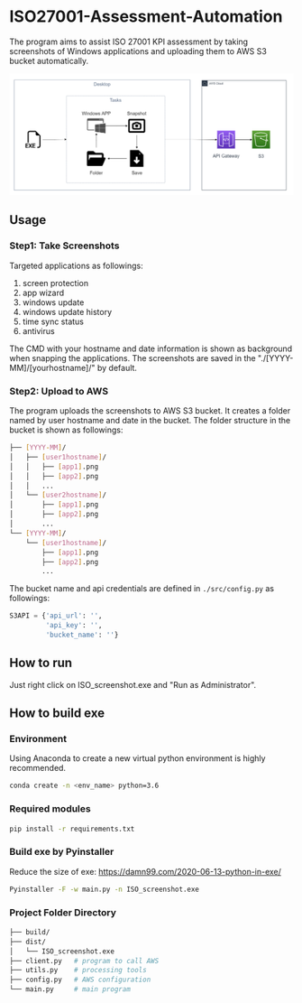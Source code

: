 # ISO27001-Assessment-Automation
The program aims to assist ISO 27001 KPI assessment by taking screenshots of Windows applications and uploading them to AWS S3 bucket automatically.

![System Architecture](./src/iso%20workflow_v2.drawio.jpg)

## Usage
### Step1: Take Screenshots
Targeted applications as followings:

1. screen protection
2. app wizard
3. windows update
4. windows update history
5. time sync status
6. antivirus 

The CMD with your hostname and date information is shown as background when snapping the applications. The screenshots are saved in the "./[YYYY-MM]/[yourhostname]/" by default.

### Step2: Upload to AWS
The program uploads the screenshots to AWS S3 bucket. It  creates a folder named by user hostname and date in the bucket. The folder structure in the bucket is shown as followings:
```bash
├── [YYYY-MM]/
│   ├── [user1hostname]/
│   │   ├── [app1].png
│   │   ├── [app2].png
│   │   ...  
│   └── [user2hostname]/
│       ├── [app1].png
│       ├── [app2].png
│       ...  
└── [YYYY-MM]/
    └── [user1hostname]/
        ├── [app1].png
        ├── [app2].png
        ...  
```

The bucket name and api credentials are defined in `./src/config.py` as followings:
```python
S3API = {'api_url': '',
         'api_key': '',
         'bucket_name': ''}
```

## How to run
Just right click on ISO_screenshot.exe and "Run as Administrator".
## How to build exe
### Environment
Using Anaconda to create a new virtual python environment is highly recommended.
```bash
conda create -n <env_name> python=3.6
```
### Required modules
```bash
pip install -r requirements.txt
```
### Build exe by Pyinstaller

Reduce the size of exe: https://damn99.com/2020-06-13-python-in-exe/

```bash
Pyinstaller -F -w main.py -n ISO_screenshot.exe
```

### Project Folder Directory 
```bash
├── build/
├── dist/
│   └── ISO_screenshot.exe
├── client.py   # program to call AWS
├── utils.py    # processing tools
├── config.py   # AWS configuration
└── main.py		# main program
```